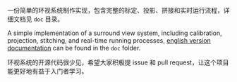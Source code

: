 一份简单的环视系统制作实现，包含完整的标定、投影、拼接和实时运行流程，详细文档见 `doc` 目录。

A simple implementation of a surround view system, including calibration, projection, stitching, and real-time running processes, [english version documentation](https://github.com/hynpu/surround-view-system-introduction/blob/master/doc/en.md) can be found in the `doc` folder.


环视系统的开源代码很少见，希望大家积极提 issue 和 pull request，让这个项目能更好地有益于入门者学习。

